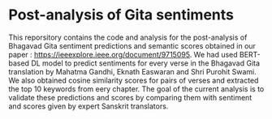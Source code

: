 # Post-analysis of Gita sentiments
This reporsitory contains the code and analysis for the post-analysis of Bhagavad Gita sentiment predictions and semantic scores obtained in our paper : https://ieeexplore.ieee.org/document/9715095. We had used BERT-based DL model to predict sentiments for every verse in the Bhagavad Gita translation by Mahatma Gandhi, Eknath Easwaran and Shri Purohit Swami. We also obtained cosine similarity scores for pairs of verses and extracted the top 10 keywords from eery chapter. The goal of the current analysis is to validate these predictions and scores by comparing them with sentiment and scores given by expert Sanskrit translators. 
